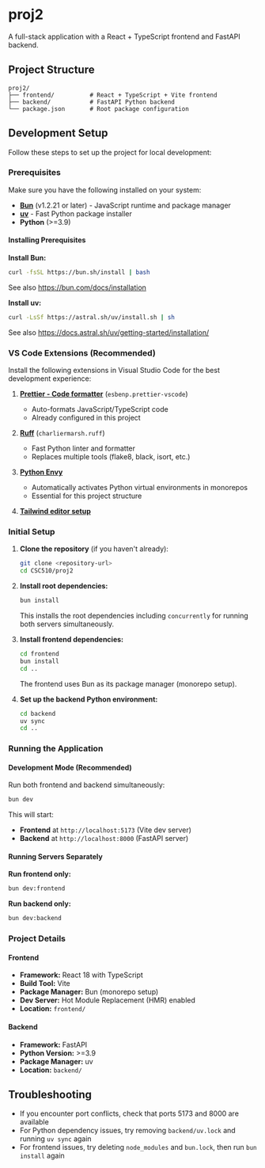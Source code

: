 # proj2

A full-stack application with a React + TypeScript frontend and FastAPI backend.

## Project Structure

```
proj2/
├── frontend/          # React + TypeScript + Vite frontend
├── backend/           # FastAPI Python backend
└── package.json       # Root package configuration
```

## Development Setup

Follow these steps to set up the project for local development:

### Prerequisites

Make sure you have the following installed on your system:

- **[Bun](https://bun.sh)** (v1.2.21 or later) - JavaScript runtime and package manager
- **[uv](https://github.com/astral-sh/uv)** - Fast Python package installer
- **Python** (>=3.9)

#### Installing Prerequisites

**Install Bun:**

```bash
curl -fsSL https://bun.sh/install | bash
```

See also https://bun.com/docs/installation

**Install uv:**

```bash
curl -LsSf https://astral.sh/uv/install.sh | sh
```

See also https://docs.astral.sh/uv/getting-started/installation/

### VS Code Extensions (Recommended)

Install the following extensions in Visual Studio Code for the best development experience:

1. **[Prettier - Code formatter](https://marketplace.visualstudio.com/items?itemName=esbenp.prettier-vscode)** (`esbenp.prettier-vscode`)
   - Auto-formats JavaScript/TypeScript code
   - Already configured in this project

2. **[Ruff](https://marketplace.visualstudio.com/items?itemName=charliermarsh.ruff)** (`charliermarsh.ruff`)
   - Fast Python linter and formatter
   - Replaces multiple tools (flake8, black, isort, etc.)

3. **[Python Envy](https://marketplace.visualstudio.com/items?itemName=teticio.python-envy)**
   - Automatically activates Python virtual environments in monorepos
   - Essential for this project structure

4. **[Tailwind editor setup](https://tailwindcss.com/docs/editor-setup)**

### Initial Setup

1. **Clone the repository** (if you haven't already):

   ```bash
   git clone <repository-url>
   cd CSC510/proj2
   ```

2. **Install root dependencies:**

   ```bash
   bun install
   ```

   This installs the root dependencies including `concurrently` for running both servers simultaneously.

3. **Install frontend dependencies:**

   ```bash
   cd frontend
   bun install
   cd ..
   ```

   The frontend uses Bun as its package manager (monorepo setup).

4. **Set up the backend Python environment:**
   ```bash
   cd backend
   uv sync
   cd ..
   ```

### Running the Application

#### Development Mode (Recommended)

Run both frontend and backend simultaneously:

```bash
bun dev
```

This will start:

- **Frontend** at `http://localhost:5173` (Vite dev server)
- **Backend** at `http://localhost:8000` (FastAPI server)

#### Running Servers Separately

**Run frontend only:**

```bash
bun dev:frontend
```

**Run backend only:**

```bash
bun dev:backend
```

### Project Details

#### Frontend

- **Framework:** React 18 with TypeScript
- **Build Tool:** Vite
- **Package Manager:** Bun (monorepo setup)
- **Dev Server:** Hot Module Replacement (HMR) enabled
- **Location:** `frontend/`

#### Backend

- **Framework:** FastAPI
- **Python Version:** >=3.9
- **Package Manager:** uv
- **Location:** `backend/`

## Troubleshooting

- If you encounter port conflicts, check that ports 5173 and 8000 are available
- For Python dependency issues, try removing `backend/uv.lock` and running `uv sync` again
- For frontend issues, try deleting `node_modules` and `bun.lock`, then run `bun install` again
